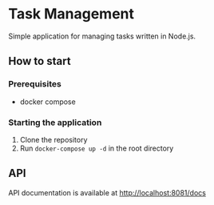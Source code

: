 # Task Management

Simple application for managing tasks written in Node.js.

## How to start

### Prerequisites

- docker compose

### Starting the application

1. Clone the repository
2. Run `docker-compose up -d` in the root directory

## API

API documentation is available at [http://localhost:8081/docs](http://localhost:8081/docs)
